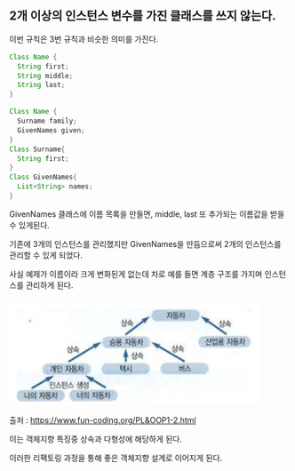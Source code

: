 ## 2개 이상의 인스턴스 변수를 가진 클래스를 쓰지 않는다.

이번 규칙은 3번 규칙과 비슷한 의미를 가진다.

```java
Class Name {
  String first;
  String middle;
  String last;
}
```

```java
Class Name {
  Surname family;
  GivenNames given;
}
Class Surname{
  String first;
}
Class GivenNames{
  List<String> names;
}
```

GivenNames 클래스에 이름 목록을 만들면, middle, last 또 추가되는 이름값을 받을 수 있게된다.

기존에 3개의 인스턴스를 관리했지만 GivenNames을 만듬으로써 2개의 인스턴스를 관리할 수 있게 되었다.

사실 예제가 이름이라 크게 변화된게 없는데 차로 예를 들면 계층 구조를 가지며 인스턴스를 관리하게 된다. 

![image-20220816224624508](../images/image-20220816224624508.png)

출처 : https://www.fun-coding.org/PL&OOP1-2.html

이는 객체지향 특징중 상속과 다형성에 해당하게 된다. 

이러한 리팩토링 과정을 통해 좋은 객체지향 설계로 이어지게 된다.
